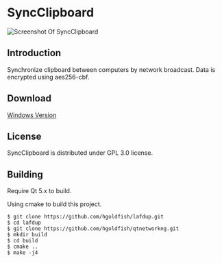 SyncClipboard
=============

![Screenshot Of SyncClipboard](https://raw.githubusercontent.com/hgoldfish/lafdup/master/images/screenshot.png)


Introduction
------------

Synchronize clipboard between computers by network broadcast. Data is encrypted using aes256-cbf.


Download
--------

[Windows Version](https://qtng.org/sync_clipboard.7z)


License
-------

SyncClipboard is distributed under GPL 3.0 license.


Building
--------

Require Qt 5.x to build.

Using cmake to build this project.

    $ git clone https://github.com/hgoldfish/lafdup.git
    $ cd lafdup
    $ git clone https://github.com/hgoldfish/qtnetworkng.git
    $ mkdir build
    $ cd build
    $ cmake ..
    $ make -j4
